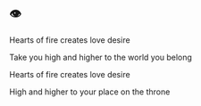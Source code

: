 ## 👁️

Hearts of fire creates love desire

Take you high and higher to the world you belong

Hearts of fire creates love desire

High and higher to your place on the throne
